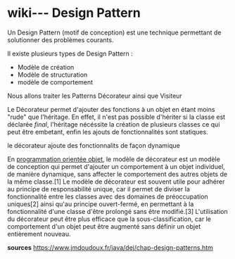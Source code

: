 # wiki--- Design Pattern

Un Design Pattern (motif de conception) est une technique permettant de solutionner des problèmes courants. 

Il existe plusieurs types de Design Pattern :
  - Modèle de création
  - Modèle de structuration
  - modèle de comportement 
 
Nous allons traiter les Patterns Décorateur ainsi que Visiteur

Le Décorateur permet d'ajouter des fonctions à un objet en étant moins "rude" que l'héritage.
En effet, il n'est pas possible d'hériter si la classe est déclarée _final_, l'héritage nécéssite la création de plusieurs classes ce qui peut être embetant, enfin les ajouts de fonctionnalités sont statiques.

le décorateur ajoute des fonctionnalits de façon dynamique 

En [programmation orientée objet](https://fr.wikipedia.org/wiki/Programmation_orient%C3%A9e_objet), le modèle de décorateur est un modèle de conception qui permet d'ajouter un comportement à un objet individuel, de manière dynamique, sans affecter le comportement des autres objets de la même classe.[1] Le modèle de décorateur est souvent utile pour adhérer au principe de responsabilité unique, car il permet de diviser la fonctionnalité entre les classes avec des domaines de préoccupation uniques[2] ainsi qu'au principe ouvert-fermé, en permettant à la fonctionnalité d'une classe d'être prolongé sans être modifié.[3] L'utilisation du décorateur peut être plus efficace que la sous-classification, car le comportement d'un objet peut être augmenté sans définir un objet entièrement nouveau.



**sources** 
https://www.jmdoudoux.fr/java/dej/chap-design-patterns.htm
